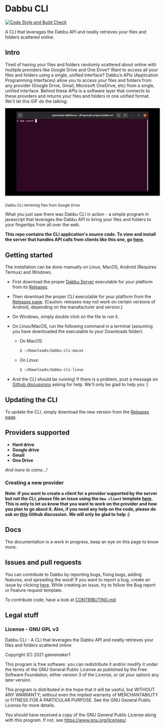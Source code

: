 # Dabbu CLI

[![Code Style and Build Check](https://github.com/gamemaker1/dabbu-server/actions/workflows/style_and_build_check.yml/badge.svg)](https://github.com/gamemaker1/dabbu-server/actions/workflows/style_and_build_check.yml)

A CLI that leverages the Dabbu API and neatly retrieves your files and folders scattered online.

## Intro

Tired of having your files and folders randomly scattered about online with multiple providers like Google Drive and One Drive? Want to access all your files and folders using a single, unified interface? Dabbu’s APIs (Application Programming Interfaces) allow you to access your files and folders from any provider (Google Drive, Gmail, Microsoft OneDrive, etc) from a single, unified interface. Behind these APIs is a software layer that connects to these providers and returns your files and folders in one unified format. We'll let this GIF do the talking:

![](./media/DabbuCLI.gif)

<sub>Dabbu CLI retrieving files from Google Drive</sub>

What you just saw there was Dabbu CLI in action - a simple program in javascript that leverages the Dabbu API to bring your files and folders to your fingertips from all over the web.

**This repo contains the CLI application's source code. To view and install the server that handles API calls from clients like this one, go [here](https://github.com/gamemaker1/dabbu-server).**

## Getting started

The installation can be done manually on Linux, MacOS, Android (Requires Termux) and Windows.

- First download the proper [Dabbu Server](https://github.com/gamemaker1/dabbu-server#readme) executable for your platform from its [Releases](https://github.com/gamemaker1/dabbu-server/releases).

- Then download the proper CLI executable for your platform from the [Releases page](https://github.com/gamemaker1/dabbu-cli/releases). (Caution: releases may not work on certain versions of Android, depending on the manafacturer and version.)

- On Windows, simply double click on the file to run it.

- On Linux/MacOS, run the following command in a terminal (assuming you have downloaded the executable to your Downloads folder):

  - On MacOS:

    ```sh
    $ ~/Downloads/dabbu-cli-macos
    ```

  - On Linux:

    ```sh
    $ ~/Downloads/dabbu-cli-linux
    ```

- And the CLI should be running! If there is a problem, post a message on [Github discussions](https://github.com/gamemaker1/dabbu-cli/discussions/categories/q-a) asking for help. We'll only be glad to help you :)

## Updating the CLI

To update the CLI, simply download the new version from the [Releases page](https://github.com/gamemaker1/dabbu-cli/releases).

## Providers supported

- **Hard drive**
- **Google drive**
- **Gmail**
- **One Drive**

_And more to come...!_

### Creating a new provider

**Note: If you want to create a client for a provider supported by the server but not the CLI, please file an issue using the `New client` template [here](https://github.com/gamemaker1/dabbu-cli/issues/new/choose). This is only to let us know that you want to work on the provider and how you plan to go about it. Also, if you need any help on the code, please do ask on [this](https://github.com/gamemaker1/dabbu-cli/discussions/categories/want-to-contribute) Github discussion. We will only be glad to help :)**

## Docs

The documentation is a work in progress, keep an eye on this page to know more.

## Issues and pull requests

You can contribute to Dabbu by reporting bugs, fixing bugs, adding features, and spreading the word! If you want to report a bug, create an issue by clicking [here](https://github.com/gamemaker1/dabbu-cli/issues/new/choose). While creating an issue, try to follow the Bug report or Feature request template.

To contribute code, have a look at [CONTRIBUTING.md](./CONTRIBUTING.md).

## Legal stuff

### License - GNU GPL v3

Dabbu CLI - A CLI that leverages the Dabbu API and neatly retrieves your files and folders scattered online

Copyright (C) 2021 gamemaker1

This program is free software: you can redistribute it and/or modify
it under the terms of the GNU General Public License as published by
the Free Software Foundation, either version 3 of the License, or
(at your option) any later version.

This program is distributed in the hope that it will be useful,
but WITHOUT ANY WARRANTY; without even the implied warranty of
MERCHANTABILITY or FITNESS FOR A PARTICULAR PURPOSE. See the
GNU General Public License for more details.

You should have received a copy of the GNU General Public License
along with this program. If not, see <https://www.gnu.org/licenses/>.
